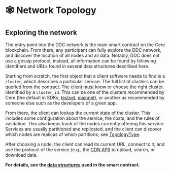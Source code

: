 # 🕸 Network Topology

## Exploring the network

The entry point into the DDC network is the main smart contract on the Cere blockchain.
From there, any participant can fully explore the DDC network, and discover the location of all nodes and all data.
Notably, DDC does not use a gossip protocol; instead, all information can be found by following
identifiers and URLs found in several data structures described here.

Starting from scratch, the first object that a client software needs to find is a `cluster`, which describes a particular service. The full list of clusters can be queried from the contract. The client must know or choose the right cluster, identified by a `cluster_id`. This can be one of the clusters recommended by Cere
(the default in SDKs, [testnet](https://docs.cere.network/testnet/ddc-network-testnet), [mainnet](https://docs.cere.network/mainnet/ddc-network)),
or another as recommended by someone else such as the developers of a given app.

From there, the client can lookup the current state of the cluster. This includes some configuration about the service, the costs, and the rules of validation. This also keeps track of the nodes currently offering this service. Services are usually partitioned and replicated, and the client can discover which nodes are replicas of which partitions; see [TopologyType](contract-params-schema#topologytype).

After choosing a node, the client can read its current URL, connect to it, and use the protocol of the service (e.g., the [CDN API](https://docs.cere.network/ddc/protocols/cdn-api)) to upload, search, or download data.

**For details, see the [data structures](contract-params-schema) used in the smart contract.**
